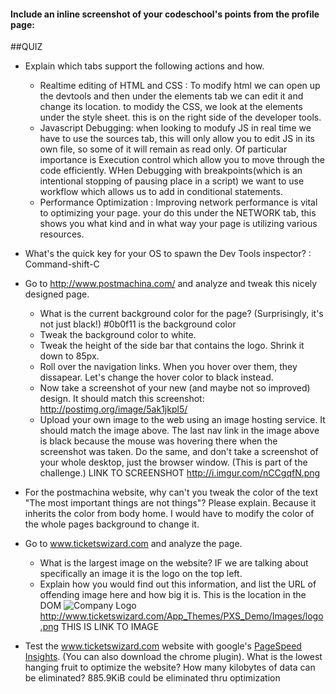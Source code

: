 #### Include an inline screenshot of your codeschool's points from the profile page:

<!-- Modify the Markdown to include your answers. Don't delete the questions! -->

##QUIZ
* Explain which tabs support the following actions and how.
  * Realtime editing of HTML and CSS : To modify html we can open up the devtools and then under the elements tab we can edit it and change its location.
  to modidy the CSS, we look at the elements under the style sheet. this is on the right side of the developer tools.
  * Javascript Debugging: when looking to modufy JS in real time we have to use the sources tab, this will only allow you to edit JS in its own file, so some of it will remain as read only. Of particular importance is Execution control which allow you to move through the code efficiently. WHen Debugging with breakpoints(which is an intentional stopping of pausing place in a script) we want to use workflow which allows us to add in conditional statements.
  * Performance Optimization : Improving network performance is vital to optimizing your page. your do this under the NETWORK tab, this shows you what kind and in what way your page is utilizing various resources.

* What's the quick key for your OS to spawn the Dev Tools inspector? : Command-shift-C

* Go to http://www.postmachina.com/ and analyze and tweak this nicely designed page.
  * What is the current background color for the page?  (Surprisingly, it's not just black!) #0b0f11 is the background color
  * Tweak the background color to white.
  * Tweak the height of the side bar that contains the logo.  Shrink it down to 85px.
  * Roll over the navigation links.  When you hover over them, they dissapear.  Let's change the hover color to black instead.
  * Now take a screenshot of your new (and maybe not so improved) design.  It should match this screenshot: http://postimg.org/image/5ak1jkpl5/
  * Upload your own image to the web using an image hosting service.  It should match the image above. The last nav link in the image above is black because the mouse was hovering there when the screenshot was taken. Do the same, and don't take a screenshot of your whole desktop, just the browser window. (This is part of the challenge.) LINK TO SCREENSHOT http://i.imgur.com/nCCgqfN.png

* For the postmachina website, why can't you tweak the color of the text "The most important things are not things"?  Please explain. Because it inherits the color from body home. I would have to modify the color of the whole pages background to change it.

* Go to www.ticketswizard.com and analyze the page.  
  * What is the largest image on the website? IF we are talking about specifically an image it is the logo on the top left.
  * Explain how you would find out this information, and list the URL of offending image here and how big it is.
 This is the location in the DOM <img id="ctl00_LogoArea_tm_SitefinityImage1" src="/App_Themes/PXS_Demo/Images/logo.png" alt="Company Logo" style="border-width:0px;">
 http://www.ticketswizard.com/App_Themes/PXS_Demo/Images/logo.png THIS IS LINK TO IMAGE

* Test the www.ticketswizard.com website with google's [PageSpeed Insights](http://www.ticketswizard.com/).  (You can also download the chrome plugin).  What is the lowest hanging fruit to optimize the website?  How many kilobytes of data can be eliminated? 885.9KiB could be eliminated thru optimization